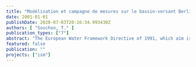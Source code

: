 ```yaml
---
title: "Modélisation et campagne de mesures sur le bassin-versant Berlin VII"
date: 2001-01-01
publishDate: 2020-07-03T20:16:34.993430Z
authors: [ "Souchon, T." ]
publication_types: ["7"]
abstract: "The European Water Framework Directive of 1991, which aim is to limit the discharge of urban rainwater, constrains the cities to improve their sewerage system in order to face such events. The combined sewer overflows are a very sensitive theme in Berlin because of the city’s drink water supply system. The Integrated Sewage Management project, materialized within the Berlin Water Competence Center, aims to optimize the network thanks to hydraulic and pollution modelling. The first step of this study is to model a pilot catchment’s area, thanks to the Hydroworks DM software. Beyond the network constitution, a measurement campaign is realized to calibrate the model, for hydraulic as well as for pollution processes. This has to be done for both dry and rain weather. A first calibration is made possible by the results of dry weather measurements. The analysis of rain weather measurements will allow the validation of the model to be done, and its transposition to the other Berlin catchment’s areas."
featured: false
publication: ""
projects: ["ism"]
---
```


